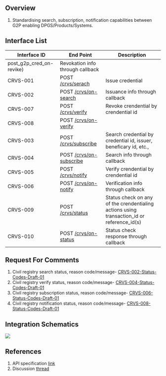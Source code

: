 ## Overview
1. Standardising search, subscription, notification capabilities between G2P enabling DPGS/Products/Systems.

## Interface List

| Interface ID | End Point | Description | 
| ------------ | --------- | ----------- |
post_g2p_cred_on-revike) | Revokation info through callback |
| CRVS-001 | POST [/crvs/serach](https://g2p-connect.github.io/specs/dist/g2p-crvs.html#operation/post_g2p_crvs_search) | Issue credential | 
| CRVS-002 | POST [/crvs/on-search](https://g2p-connect.github.io/specs/dist/g2p-crvs.html#operation/post_g2p_crvs_on-search) | Issuance info through callback | 
| CRVS-007 | POST [/crvs/verify](https://g2p-connect.github.io/specs/dist/g2p-crvs.html#operation/post_g2p_crvs_verify) | Revoke crendential by crendential id | 
| CRVS-008 | POST [/crvs/on-verify](https://g2p-connect.github.io/specs/dist/g2p-crvs.html#operation/put_g2p_crvs_on-verify) |
| CRVS-003 | POST [/crvs/subscribe](https://g2p-connect.github.io/specs/dist/g2p-crvs.html#operation/put_g2p_crvs_subscribe) | Search credential by credential id, issuer, beneficary id, etc., |
| CRVS-004 | POST [/crvs/on-subscribe](https://g2p-connect.github.io/specs/dist/g2p-crvs.html#operation/put_g2p_crvs_on-subscribe) | Search info through callback |
| CRVS-005 | POST [/crvs/notify](https://g2p-connect.github.io/specs/dist/g2p-crvs.html#operation/post_g2p_crvs_notify) | Verify crendential by crendential id | 
| CRVS-006 | POST [/crvs/on-notify](https://g2p-connect.github.io/specs/dist/g2p-crvs.html#operation/post_g2p_crvs_on-notify) | Verification info through callback | 
| CRVS-009 | POST [/crvs/status](https://g2p-connect.github.io/specs/dist/g2p-crvs.html#operation/post_g2p_crvs_status) | Status check on any of the crendentialing actions using transaction_id or reference_id(s) | 
| CRVS-010 | POST [/crvs/on-status](https://g2p-connect.github.io/specs/dist/g2p-crvs.html#operation/post_g2p_crvs_on-status)| Status check response through callback | 

## Request For Comments
1. Civil registry search status, reason code/message- [CRVS-002-Status-Codes-Draft-01](https://github.com/G2P-Connect/specs/blob/draft/docs/rfc/specs-draft/CRVS-002-Status-Codes-Draft-01.md)
2. Civil registry verify status, reason code/message- [CRVS-004-Status-Codes-Draft-01](https://github.com/G2P-Connect/specs/blob/draft/docs/rfc/specs-draft/CRVS-004-Status-Codes-Draft-01.md)
3. Civil registry subscription status, reason code/message- [CRVS-006-Status-Codes-Draft-01](https://github.com/G2P-Connect/specs/blob/draft/docs/rfc/specs-draft/CRVS-006-Status-Codes-Draft-01.md)
4. Civil registry notification status, reason code/message- [CRVS-008-Status-Codes-Draft-01](https://github.com/G2P-Connect/specs/blob/draft/docs/rfc/specs-draft/CRVS-008-Status-Codes-Draft-01.md)

## Integration Schematics
![](./images/draw.io/interface-crvs.drawio.png)


## References
1. API specification [link](https://g2p-connect.github.io/specs/dist/g2p-crvs.html)
2. Discussion [thread](https://github.com/G2P-Connect/.github/discussions)